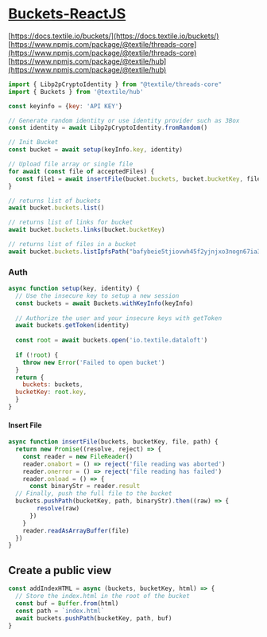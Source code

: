 # [Buckets-ReactJS](https://github.com/Dataloft-cloud/Buckets-ReactJS)
[https://docs.textile.io/buckets/](https://docs.textile.io/buckets/)
[https://www.npmjs.com/package/@textile/threads-core](https://www.npmjs.com/package/@textile/threads-core)
[https://www.npmjs.com/package/@textile/hub](https://www.npmjs.com/package/@textile/hub)
```js
import { Libp2pCryptoIdentity } from "@textile/threads-core"   
import { Buckets } from '@textile/hub'
```
```js
const keyinfo = {key: 'API KEY'}

// Generate random identity or use identity provider such as 3Box
const identity = await Libp2pCryptoIdentity.fromRandom()  

// Init Bucket
const bucket = await setup(keyInfo.key, identity)  

// Upload file array or single file
for await (const file of acceptedFiles) {  
  const file1 = await insertFile(bucket.buckets, bucket.bucketKey, file, file.name)  
}  

// returns list of buckets 
await bucket.buckets.list() 

// returns list of links for bucket 
await bucket.buckets.links(bucket.bucketKey)  

// returns list of files in a bucket
await bucket.buckets.listIpfsPath("bafybeie5tjiovwh45f2yjnjxo3nogn67ia37b2qxzuatkddeglugmiz2b4")
```
### Auth  
```js
async function setup(key, identity) {  
  // Use the insecure key to setup a new session  
  const buckets = await Buckets.withKeyInfo(keyInfo)  
  
  // Authorize the user and your insecure keys with getToken  
  await buckets.getToken(identity)  
  
  const root = await buckets.open('io.textile.dataloft')  
  
  if (!root) {  
    throw new Error('Failed to open bucket')  
  }  
  return {  
    buckets: buckets,  
  bucketKey: root.key,  
  }  
}
```

#### Insert File
```js
async function insertFile(buckets, bucketKey, file, path) {  
  return new Promise((resolve, reject) => {  
    const reader = new FileReader()  
    reader.onabort = () => reject('file reading was aborted')  
    reader.onerror = () => reject('file reading has failed')  
    reader.onload = () => {  
      const binaryStr = reader.result  
  // Finally, push the full file to the bucket  
  buckets.pushPath(bucketKey, path, binaryStr).then((raw) => {  
        resolve(raw)  
      })  
    }  
    reader.readAsArrayBuffer(file)  
  })  
}
```

## Create a public view
```js
const addIndexHTML = async (buckets, bucketKey, html) => {
  // Store the index.html in the root of the bucket
  const buf = Buffer.from(html)
  const path = `index.html`
  await buckets.pushPath(bucketKey, path, buf)
}
```



